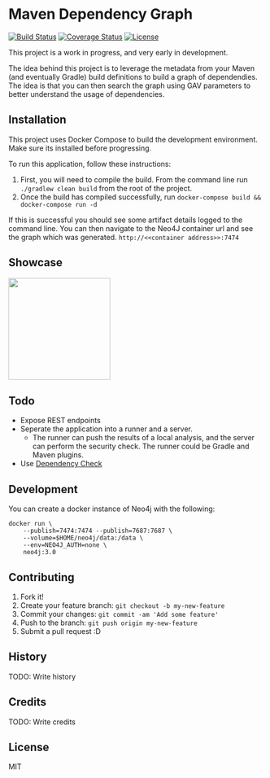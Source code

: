 # Maven Dependency Graph
[![Build Status](https://travis-ci.org/willis7/sb-repo-graph-maven.svg?branch=master)](https://travis-ci.org/willis7/sb-repo-graph-maven)
[![Coverage Status](https://coveralls.io/repos/willis7/sb-repo-graph-maven/badge.svg?branch=master&service=github)](https://coveralls.io/github/willis7/sb-repo-graph-maven?branch=master)
[![License](http://img.shields.io/:license-mit-blue.svg)](http://doge.mit-license.org)

This project is a work in progress, and very early in development.

The idea behind this project is to leverage the metadata from your Maven (and eventually Gradle) build definitions to build a graph of dependendies. The idea is that you can then search the graph using GAV parameters to better understand the usage of dependencies.

## Installation

This project uses Docker Compose to build the development environment. Make sure its installed before progressing.

To run this application, follow these instructions:

1. First, you will need to compile the build. From the command line run `./gradlew clean build` from the root of the project.
2. Once the build has compiled successfully, run `docker-compose build && docker-compose run -d`

If this is successful you should see some artifact details logged to the command line. You can then navigate to the Neo4J container url and see the graph which was generated. `http://<<container address>>:7474`

## Showcase

<img src="https://cdn.pbrd.co/images/1FGI3w3H.png" width="200" height="200" />

## Todo

* Expose REST endpoints
* Seperate the application into a runner and a server.
    * The runner can push the results of a local analysis, and the server can perform the security check. The runner could be Gradle and Maven plugins.
* Use [Dependency Check](https://github.com/jeremylong/DependencyCheck)

## Development

You can create a docker instance of Neo4j with the following:

```
docker run \
    --publish=7474:7474 --publish=7687:7687 \
    --volume=$HOME/neo4j/data:/data \
    --env=NEO4J_AUTH=none \
    neo4j:3.0
```

## Contributing

1. Fork it!
2. Create your feature branch: `git checkout -b my-new-feature`
3. Commit your changes: `git commit -am 'Add some feature'`
4. Push to the branch: `git push origin my-new-feature`
5. Submit a pull request :D

## History

TODO: Write history

## Credits

TODO: Write credits

## License

MIT